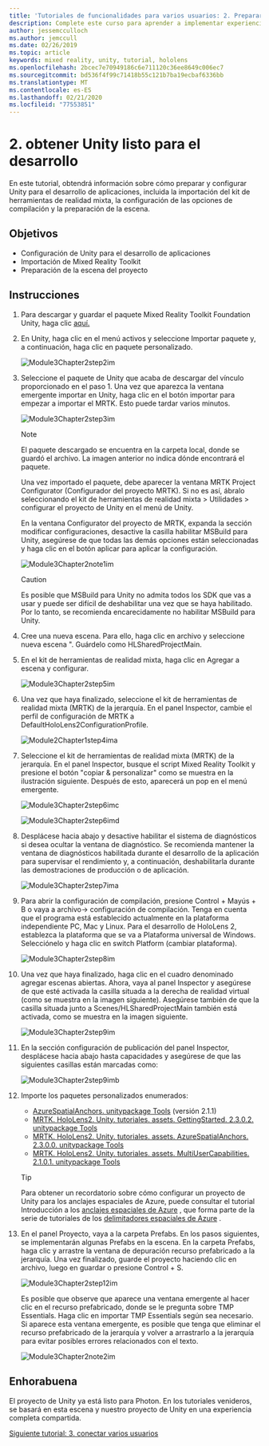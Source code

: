 ```yaml
---
title: 'Tutoriales de funcionalidades para varios usuarios: 2. Preparar Unity para el desarrollo'
description: Complete este curso para aprender a implementar experiencias compartidas multiusuario en una aplicación de HoloLens 2.
author: jessemcculloch
ms.author: jemccull
ms.date: 02/26/2019
ms.topic: article
keywords: mixed reality, unity, tutorial, hololens
ms.openlocfilehash: 2bcec7e70949186c6e711120c36ee8649c006ec7
ms.sourcegitcommit: bd536f4f99c71418b55c121b7ba19ecbaf6336bb
ms.translationtype: MT
ms.contentlocale: es-ES
ms.lasthandoff: 02/21/2020
ms.locfileid: "77553851"
---
```

# <a name="2-getting-unity-ready-for-development"></a>2. obtener Unity listo para el desarrollo

En este tutorial, obtendrá información sobre cómo preparar y configurar Unity para el desarrollo de aplicaciones, incluida la importación del kit de herramientas de realidad mixta, la configuración de las opciones de compilación y la preparación de la escena.

## <a name="objectives"></a>Objetivos

* Configuración de Unity para el desarrollo de aplicaciones
* Importación de Mixed Reality Toolkit
* Preparación de la escena del proyecto

## <a name="instructions"></a>Instrucciones

1. Para descargar y guardar el paquete Mixed Reality Toolkit Foundation Unity, haga clic [aquí.](https://github.com/microsoft/MixedRealityToolkit-Unity/releases/download/v2.3.0/Microsoft.MixedReality.Toolkit.Unity.Foundation.2.3.0.unitypackage)

2. En Unity, haga clic en el menú activos y seleccione Importar paquete y, a continuación, haga clic en paquete personalizado.

    ![Module3Chapter2step2im](images/module3chapter2step2im.PNG)

3. Seleccione el paquete de Unity que acaba de descargar del vínculo proporcionado en el paso 1. Una vez que aparezca la ventana emergente importar en Unity, haga clic en el botón importar para empezar a importar el MRTK. Esto puede tardar varios minutos.

    ![Module3Chapter2step3im](images/module3chapter2step3im.PNG)

    >[!NOTE]
    >El paquete descargado se encuentra en la carpeta local, donde se guardó el archivo. La imagen anterior no indica dónde encontrará el paquete.

    Una vez importado el paquete, debe aparecer la ventana MRTK Project Configurator (Configurador del proyecto MRTK). Si no es así, ábralo seleccionando el kit de herramientas de realidad mixta > Utilidades > configurar el proyecto de Unity en el menú de Unity.

    En la ventana Configurator del proyecto de MRTK, expanda la sección modificar configuraciones, desactive la casilla habilitar MSBuild para Unity, asegúrese de que todas las demás opciones están seleccionadas y haga clic en el botón aplicar para aplicar la configuración.

    ![Module3Chapter2note1im](images/module3chapter2note1im-missing01.png)

    > [!CAUTION]
    > Es posible que MSBuild para Unity no admita todos los SDK que vas a usar y puede ser difícil de deshabilitar una vez que se haya habilitado. Por lo tanto, se recomienda encarecidamente no habilitar MSBuild para Unity.
    
4. Cree una nueva escena. Para ello, haga clic en archivo y seleccione nueva escena ". Guárdelo como HLSharedProjectMain.

5. En el kit de herramientas de realidad mixta, haga clic en Agregar a escena y configurar.

    ![Module3Chapter2step5im](images/module3chapter2step5im.PNG)

6. Una vez que haya finalizado, seleccione el kit de herramientas de realidad mixta (MRTK) de la jerarquía. En el panel Inspector, cambie el perfil de configuración de MRTK a DefaultHoloLens2ConfigurationProfile.

    ![Module2Chapter1step4ima](images/Module2Chapter1step4ima-missing01.png)

7. Seleccione el kit de herramientas de realidad mixta (MRTK) de la jerarquía. En el panel Inspector, busque el script Mixed Reality Toolkit y presione el botón "copiar & personalizar" como se muestra en la ilustración siguiente.  Después de esto, aparecerá un pop en el menú emergente.

    ![Module3Chapter2step6imc](images/module3chapter2step6imc.PNG)

    ![Module3Chapter2step6imd](images/module3chapter2step6imd.PNG)

8. Desplácese hacia abajo y desactive habilitar el sistema de diagnósticos si desea ocultar la ventana de diagnóstico. Se recomienda mantener la ventana de diagnósticos habilitada durante el desarrollo de la aplicación para supervisar el rendimiento y, a continuación, deshabilitarla durante las demostraciones de producción o de aplicación. 

    ![Module3Chapter2step7ima](images/module3chapter2step7ima.PNG)

9. Para abrir la configuración de compilación, presione Control + Mayús + B o vaya a archivo-> configuración de compilación. Tenga en cuenta que el programa está establecido actualmente en la plataforma independiente PC, Mac y Linux. Para el desarrollo de HoloLens 2, establezca la plataforma que se va a Plataforma universal de Windows. Selecciónelo y haga clic en switch Platform (cambiar plataforma).

    ![Module3Chapter2step8im](images/module3chapter2step8im.PNG)

10. Una vez que haya finalizado, haga clic en el cuadro denominado agregar escenas abiertas. Ahora, vaya al panel Inspector y asegúrese de que esté activada la casilla situada a la derecha de realidad virtual (como se muestra en la imagen siguiente). Asegúrese también de que la casilla situada junto a Scenes/HLSharedProjectMain también está activada, como se muestra en la imagen siguiente.

    ![Module3Chapter2step9im](images/module3chapter2step9im.PNG)

11. En la sección configuración de publicación del panel Inspector, desplácese hacia abajo hasta capacidades y asegúrese de que las siguientes casillas están marcadas como:

    ![Module3Chapter2step9imb](images/module3chapter2step9imb.PNG)

12. Importe los paquetes personalizados enumerados:

    * [AzureSpatialAnchors. unitypackage Tools](https://github.com/Azure/azure-spatial-anchors-samples/releases/download/v2.1.1/AzureSpatialAnchors.unitypackage) (versión 2.1.1)
    * [MRTK. HoloLens2. Unity. tutoriales. assets. GettingStarted. 2.3.0.2. unitypackage Tools](https://github.com/microsoft/MixedRealityLearning/releases/download/getting-started-v2.3.0.2/MRTK.HoloLens2.Unity.Tutorials.Assets.GettingStarted.2.3.0.2.unitypackage)
    * [MRTK. HoloLens2. Unity. tutoriales. assets. AzureSpatialAnchors. 2.3.0.0. unitypackage Tools](https://github.com/microsoft/MixedRealityLearning/releases/download/azure-spatial-anchors-v2.3.0.0/MRTK.HoloLens2.Unity.Tutorials.Assets.AzureSpatialAnchors.2.3.0.0.unitypackage)
    * [MRTK. HoloLens2. Unity. tutoriales. assets. MultiUserCapabilities. 2.1.0.1. unitypackage Tools](https://github.com/microsoft/MixedRealityLearning/releases/download/multi-user-capabilities-v2.1.0.1/MRTK.HoloLens2.Unity.Tutorials.Assets.MultiUserCapabilities.2.1.0.1.unitypackage)

    >[!TIP]
    >Para obtener un recordatorio sobre cómo configurar un proyecto de Unity para los anclajes espaciales de Azure, puede consultar el tutorial Introducción a los [anclajes espaciales de Azure](https://docs.microsoft.com/windows/mixed-reality/mrlearning-asa-ch1) , que forma parte de la serie de tutoriales de los [delimitadores espaciales de Azure](https://docs.microsoft.com/windows/mixed-reality/mrlearning-asa-ch1) .


13. En el panel Proyecto, vaya a la carpeta Prefabs. En los pasos siguientes, se implementarán algunas Prefabs en la escena. En la carpeta Prefabs, haga clic y arrastre la ventana de depuración recurso prefabricado a la jerarquía. Una vez finalizado, guarde el proyecto haciendo clic en archivo, luego en guardar o presione Control + S.

    ![Module3Chapter2step12im](images/module3chapter2step12im.PNG)

    Es posible que observe que aparece una ventana emergente al hacer clic en el recurso prefabricado, donde se le pregunta sobre TMP Essentials. Haga clic en importar TMP Essentials según sea necesario. Si aparece esta ventana emergente, es posible que tenga que eliminar el recurso prefabricado de la jerarquía y volver a arrastrarlo a la jerarquía para evitar posibles errores relacionados con el texto.

    ![Module3Chapter2note2im](images/module3chapter2note2im.PNG)

## <a name="congratulations"></a>Enhorabuena

El proyecto de Unity ya está listo para Photon. En los tutoriales venideros, se basará en esta escena y nuestro proyecto de Unity en una experiencia completa compartida.

[Siguiente tutorial: 3. conectar varios usuarios](mrlearning-sharing(photon)-ch3.md)
